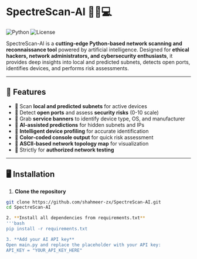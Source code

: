 # SpectreScan-AI 🕵️‍♂️💻

![Python](https://img.shields.io/badge/Python-3.10+-blue)
![License](https://img.shields.io/badge/License-MIT-green)

SpectreScan-AI is a **cutting-edge Python-based network scanning and reconnaissance tool** powered by artificial intelligence. Designed for **ethical hackers, network administrators, and cybersecurity enthusiasts**, it provides deep insights into local and predicted subnets, detects open ports, identifies devices, and performs risk assessments.

---

## 🚀 Features

- 🔹 Scan **local and predicted subnets** for active devices  
- 🔹 Detect **open ports** and assess **security risks** (0-10 scale)  
- 🔹 Grab **service banners** to identify device type, OS, and manufacturer  
- 🔹 **AI-assisted predictions** for hidden subnets and IPs  
- 🔹 **Intelligent device profiling** for accurate identification  
- 🔹 **Color-coded console output** for quick risk assessment  
- 🔹 **ASCII-based network topology map** for visualization  
- 🔹 Strictly for **authorized network testing**

---

## 🖥️ Installation

1. **Clone the repository**

```bash
git clone https://github.com/shahmeer-zx/SpectreScan-AI.git
cd SpectreScan-AI

2. **Install all dependencies from requirements.txt**
'''bash
pip install -r requirements.txt

3. **Add your AI API key**
Open main.py and replace the placeholder with your API key:
API_KEY = "YOUR_API_KEY_HERE" 
